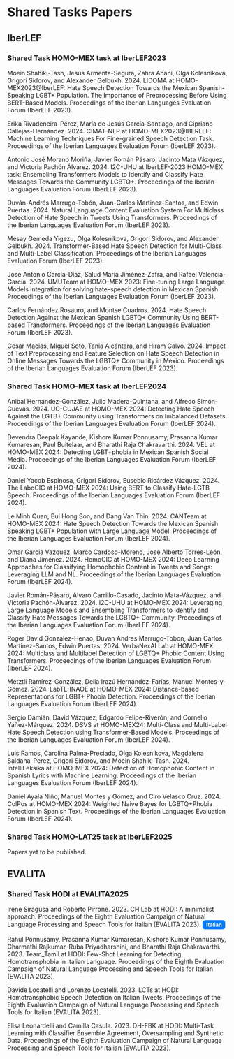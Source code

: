 # Shared Tasks Papers

## IberLEF

### Shared Task HOMO-MEX task at IberLEF2023

Moein Shahiki-Tash, Jesús Armenta-Segura, Zahra Ahani, Olga Kolesnikova, Grigori Sidorov, and Alexander Gelbukh. 2024. LIDOMA at HOMO-MEX2023@IberLEF: Hate Speech Detection Towards the Mexican Spanish-Speaking LGBT+ Population. The Importance of Preprocessing Before Using BERT-Based Models. Proceedings of the Iberian Languages Evaluation Forum (IberLEF 2023).

Erika Rivadeneira-Pérez, María de Jesús García-Santiago, and Cipriano Callejas-Hernández. 2024. CIMAT-NLP at HOMO-MEX2023@IBERLEF: Machine Learning Techniques For Fine-grained Speech Detection Task. Proceedings of the Iberian Languages Evaluation Forum (IberLEF 2023).

Antonio José Morano Moriña, Javier Román Pásaro, Jacinto Mata Vázquez, and Victoria Pachón Álvarez. 2024. I2C-UHU at IberLEF-2023 HOMO-MEX task: Ensembling Transformers Models to Identify and Classify Hate Messages Towards the Community LGBTQ+. Proceedings of the Iberian Languages Evaluation Forum (IberLEF 2023).

Duván-Andrés Marrugo-Tobón, Juan-Carlos Martinez-Santos, and Edwin Puertas. 2024. Natural Language Content Evaluation System For Multiclass Detection of Hate Speech in Tweets Using Transformers. Proceedings of the Iberian Languages Evaluation Forum (IberLEF 2023).

Mesay Gemeda Yigezu, Olga Kolesnikova, Grigori Sidorov, and Alexander Gelbukh. 2024. Transformer-Based Hate Speech Detection for Multi-Class and Multi-Label Classification. Proceedings of the Iberian Languages Evaluation Forum (IberLEF 2023).

José Antonio García-Díaz, Salud María Jiménez-Zafra, and Rafael Valencia-García. 2024. UMUTeam at HOMO-MEX 2023: Fine-tuning Large Language Models integration for solving hate-speech detection in Mexican Spanish. Proceedings of the Iberian Languages Evaluation Forum (IberLEF 2023).

Carlos Fernández Rosauro, and Montse Cuadros. 2024. Hate Speech Detection Against the Mexican Spanish LGBTQ+ Community Using BERT-based Transformers. Proceedings of the Iberian Languages Evaluation Forum (IberLEF 2023).

Cesar Macias, Miguel Soto, Tania Alcántara, and Hiram Calvo. 2024. Impact of Text Preprocessing and Feature Selection on Hate Speech Detection in Online Messages Towards the LGBTQ+ Community in Mexico. Proceedings of the Iberian Languages Evaluation Forum (IberLEF 2023).

### Shared Task HOMO-MEX task at IberLEF2024

Anibal Hernández-González, Julio Madera-Quintana, and Alfredo Simón-Cuevas. 2024. UC-CUJAE at HOMO-MEX 2024: Detecting Hate Speech Against the LGTB+ Community using Transformers on Imbalanced Datasets. Proceedings of the Iberian Languages Evaluation Forum (IberLEF 2024).

Devendra Deepak Kayande, Kishore Kumar Ponnusamy, Prasanna Kumar Kumaresan, Paul Buitelaar, and Bharathi Raja Chakravarthi. 2024. VEL at HOMO-MEX 2024: Detecting LGBT+phobia in Mexican Spanish Social Media. Proceedings of the Iberian Languages Evaluation Forum (IberLEF 2024).

Daniel Yacob Espinosa, Grigori Sidorov, Eusebio Ricárdez Vázquez. 2024. The LaboCIC at HOMO-MEX 2024: Using BERT to Classify Hate-LGTB Speech. Proceedings of the Iberian Languages Evaluation Forum (IberLEF 2024).

Le Minh Quan, Bui Hong Son, and Dang Van Thin. 2024. CANTeam at HOMO-MEX 2024: Hate Speech Detection Towards the Mexican Spanish Speaking LGBT+ Population with Large Language Model. Proceedings of the Iberian Languages Evaluation Forum (IberLEF 2024).

Omar Garcia Vazquez, Marco Cardoso-Moreno, José Alberto Torres-León, and Diana Jiménez. 2024. HomoCIC at HOMO-MEX 2024: Deep Learning Approaches for Classifying Homophobic Content in Tweets and Songs: Leveraging LLM and NL. Proceedings of the Iberian Languages Evaluation Forum (IberLEF 2024).

Javier Román-Pásaro, Alvaro Carrillo-Casado, Jacinto Mata-Vázquez, and Victoria Pachón-Álvarez. 2024. I2C-UHU at HOMO-MEX 2024: Leveraging Large Language Models and Ensembling Transformers to Identify and Classify Hate Messages Towards the LGBTQ+ Community. Proceedings of the Iberian Languages Evaluation Forum (IberLEF 2024).

Roger David Gonzalez-Henao, Duvan Andres Marrugo-Tobon, Juan Carlos Martinez-Santos, Edwin Puertas. 2024. VerbaNexAI Lab at HOMO-MEX 2024: Multiclass and Multilabel Detection of LGBTQ+ Phobic Content Using Transformers. Proceedings of the Iberian Languages Evaluation Forum (IberLEF 2024).

Metztli Ramírez-González, Delia Irazú Hernández-Farías, Manuel Montes-y-Gómez. 2024. LabTL-INAOE at HOMO-MEX 2024: Distance-based Representations for LGBT+ Phobia Detection. Proceedings of the Iberian Languages Evaluation Forum (IberLEF 2024).

Sergio Damián, David Vázquez, Edgardo Felipe-Riverón, and Cornelio Yáñez-Márquez. 2024. DSVS at HOMO-MEX24: Multi-Class and Multi-Label Hate Speech Detection using Transformer-Based Models. Proceedings of the Iberian Languages Evaluation Forum (IberLEF 2024).

Luis Ramos, Carolina Palma-Preciado, Olga Kolesnikova, Magdalena Saldana-Perez, Grigori Sidorov, and Moein Shahiki-Tash. 2024. IntelliLeksika at HOMO-MEX 2024: Detection of Homophobic Content in Spanish Lyrics with Machine Learning. Proceedings of the Iberian Languages Evaluation Forum (IberLEF 2024).

Daniel Ayala Niño, Manuel Montes y Gómez, and Ciro Velasco Cruz. 2024. ColPos at HOMO-MEX 2024: Weighted Naive Bayes for LGBTQ+Phobia Detection in Spanish Text. Proceedings of the Iberian Languages Evaluation Forum (IberLEF 2024).

### Shared Task HOMO-LAT25 task at IberLEF2025

Papers yet to be published.

## EVALITA

### Shared Task HODI at EVALITA2025

Irene Siragusa and Roberto Pirrone. 2023. CHILab at HODI: A minimalist approach. Proceedings of the Eighth Evaluation Campaign of Natural Language Processing and Speech Tools for Italian (EVALITA 2023). <span style="display:inline-block;background:#007bff;color:#fff;padding:3px 8px;border-radius:6px;font-size:12px;font-weight:bold;">Italian</span>

Rahul Ponnusamy, Prasanna Kumar Kumaresan, Kishore Kumar Ponnusamy, Charmathi Rajkumar, Ruba Priyadharshini, and Bharathi Raja Chakravarthi. 2023. Team_Tamil at HODI: Few-Shot Learning for Detecting Homotransphobia in Italian Language.  Proceedings of the Eighth Evaluation Campaign of Natural Language Processing and Speech Tools for Italian (EVALITA 2023).

Davide Locatelli and Lorenzo Locatelli. 2023. LCTs at HODI: Homotransphobic Speech Detection on Italian Tweets. Proceedings of the Eighth Evaluation Campaign of Natural Language Processing and Speech Tools for Italian (EVALITA 2023).

Elisa Leonardelli and Camilla Casula. 2023. DH-FBK at HODI: Multi-Task Learning with Classifier Ensemble Agreement, Oversampling and Synthetic Data. Proceedings of the Eighth Evaluation Campaign of Natural Language Processing and Speech Tools for Italian (EVALITA 2023).
